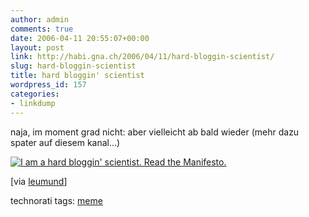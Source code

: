 ```yaml
---
author: admin
comments: true
date: 2006-04-11 20:55:07+00:00
layout: post
link: http://habi.gna.ch/2006/04/11/hard-bloggin-scientist/
slug: hard-bloggin-scientist
title: hard bloggin' scientist
wordpress_id: 157
categories:
- linkdump
---
```



naja, im moment grad nicht: aber vielleicht ab bald wieder (mehr dazu spater auf diesem kanal...)



[![I am a hard bloggin' scientist. Read the Manifesto.](http://www.hardbloggingscientists.de/logos/hardbloggin_big.gif)](http://www.hardbloggingscientists.de/?page_id=14)



[via [leumund](http://www.leumund.ch/index.php/v3/comments/hard-bloggin-scientist/)]





technorati tags: [meme](http://www.technorati.com/tag/meme)
